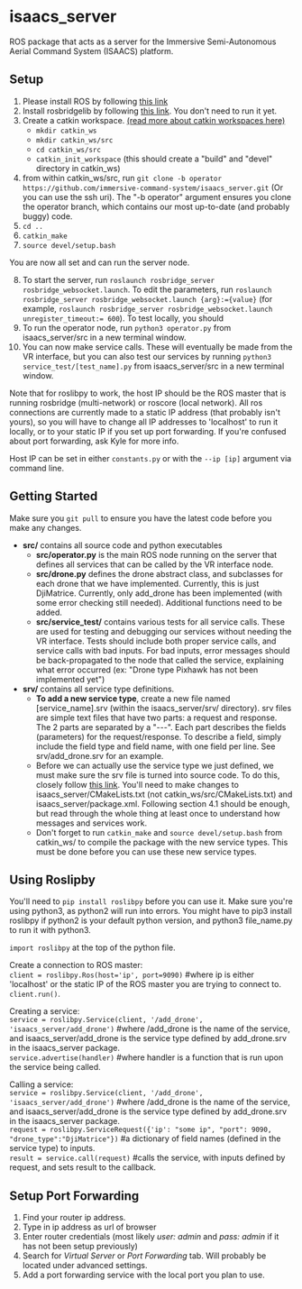 # isaacs_server

ROS package that acts as a server for the Immersive Semi-Autonomous Aerial Command System (ISAACS) platform.

## Setup

1. Please install ROS by following [this link](http://wiki.ros.org/melodic/Installation)
2. Install rosbridgelib by following [this link](http://wiki.ros.org/rosbridge_suite/Tutorials/RunningRosbridge). You don't need to run it yet.
3. Create a catkin workspace. [(read more about catkin workspaces here)](http://wiki.ros.org/catkin/workspaces) 
    * `mkdir catkin_ws`
    * `mkdir catkin_ws/src`
    * `cd catkin_ws/src`
    * `catkin_init_workspace` (this should create a "build" and "devel" directory in catkin_ws)
4. from within catkin_ws/src, run `git clone -b operator https://github.com/immersive-command-system/isaacs_server.git` (Or you can use the ssh uri). The "-b operator" argument ensures you clone the operator branch, which contains our most up-to-date (and probably buggy) code.
5. `cd ..`
6. `catkin_make`
7. `source devel/setup.bash`   

You are now all set and can run the server node.

8. To start the server, run `roslaunch rosbridge_server rosbridge_websocket.launch`. To edit the parameters, run `roslaunch rosbridge_server rosbridge_websocket.launch {arg}:={value}` (for example, `roslaunch rosbridge_server rosbridge_websocket.launch unregister_timeout:= 600`). To test locally, you should 
9. To run the operator node, run `python3 operator.py` from isaacs_server/src in a new terminal window.
10. You can now make service calls. These will eventually be made from the VR interface, but you can also test our services by running `python3 service_test/[test_name].py` from isaacs_server/src in a new terminal window.


Note that for roslibpy to work, the host IP should be the ROS master that is running rosbridge (multi-network) or roscore (local network). All ros connections are currently made to a static IP address (that probably isn't yours), so you will have to change all IP addresses to 'localhost' to run it locally, or to your static IP if you set up port forwarding. If you're confused about port forwarding, ask Kyle for more info.

Host IP can be set in either `constants.py` or with the `--ip [ip]` argument via command line.


## Getting Started

Make sure you `git pull` to ensure you have the latest code before you make any changes.




* **src/** contains all source code and python executables
    * **src/operator.py** is the main ROS node running on the server that defines all services that can be called by the VR interface node.
    * **src/drone.py** defines the drone abstract class, and subclasses for each drone that we have implemented. Currently, this is just DjiMatrice. Currently, only add_drone has been implemented (with some error checking still needed). Additional functions need to be added.
    * **src/service_test/** contains various tests for all service calls. These are used for testing and debugging our services without needing the VR interface. Tests should include both proper service calls, and service calls with bad inputs. For bad inputs, error messages should be back-propagated to the node that called the service, explaining what error occurred (ex: "Drone type Pixhawk has not been implemented yet")
* **srv/** contains all service type definitions.
    * **To add a new service type**, create a new file named [service_name].srv (within the isaacs_server/srv/ directory). srv files are simple text files that have two parts: a request and response. The 2 parts are separated by a "---". Each part describes the fields (parameters) for the request/response. To describe a field, simply include the field type and field name, with one field per line. See srv/add_drone.srv for an example. 
    * Before we can actually use the service type we just defined, we must make sure the srv file is turned into source code. To do this, closely follow [this link](http://wiki.ros.org/ROS/Tutorials/CreatingMsgAndSrv). You'll need to make changes to isaacs_server/CMakeLists.txt (not catkin_ws/src/CMakeLists.txt) and isaacs_server/package.xml. Following section 4.1 should be enough, but read through the whole thing at least once to understand how messages and services work.
    * Don't forget to run `catkin_make` and `source devel/setup.bash` from catkin_ws/ to compile the package with the new service types. This must be done before you can use these new service types.
    
## Using Roslipby

You'll need to `pip install roslibpy` before you can use it. Make sure you're using python3, as python2 will run into errors. You might have to pip3 install roslibpy if python2 is your default python version, and python3 file_name.py to run it with python3.

`import roslibpy` at the top of the python file.

Create a connection to ROS master:  
    `client = roslibpy.Ros(host='ip', port=9090)` #where ip is either 'localhost' or the static IP of the ROS master you are trying to connect to.  
    `client.run()`. 

Creating a service:   
`service = roslibpy.Service(client, '/add_drone', 'isaacs_server/add_drone')` #where /add_drone is the name of the service, and isaacs_server/add_drone is the service type defined by add_drone.srv in the isaacs_server package.  
`service.advertise(handler)` #where handler is a function that is run upon the service being called. 

Calling a service:  
`service = roslibpy.Service(client, '/add_drone', 'isaacs_server/add_drone')` #where /add_drone is the name of the service, and isaacs_server/add_drone is the service type defined by add_drone.srv in the isaacs_server package.  
`request = roslibpy.ServiceRequest({'ip': "some ip", "port": 9090, "drone_type":"DjiMatrice"})` #a dictionary of field names (defined in the service type) to inputs.  
`result = service.call(request)` #calls the service, with inputs defined by request, and sets result to the callback.

## Setup Port Forwarding
1. Find your router ip address.
2. Type in ip address as url of browser
3. Enter router credentials (most likely *user: admin* and *pass: admin* if it has not been setup previously)
4. Search for *Virtual Server* or *Port Forwarding* tab.  Will probably be located under advanced settings.
5. Add a port forwarding service with the local port you plan to use.


